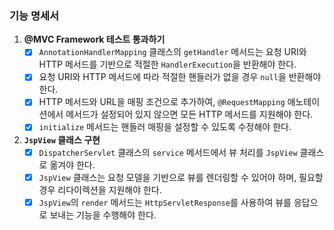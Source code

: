 ### 기능 명세서

1. **@MVC Framework 테스트 통과하기**
    - [x] `AnnotationHandlerMapping` 클래스의 `getHandler` 메서드는 요청 URI와 HTTP 메서드를 기반으로 적절한 `HandlerExecution`을 반환해야 한다.
    - [x] 요청 URI와 HTTP 메서드에 따라 적절한 핸들러가 없을 경우 `null`을 반환해야 한다.
    - [x] HTTP 메서드와 URL을 매핑 조건으로 추가하여, `@RequestMapping` 애노테이션에서 메서드가 설정되어 있지 않으면 모든 HTTP 메서드를 지원해야 한다.
    - [x] `initialize` 메서드는 핸들러 매핑을 설정할 수 있도록 수정해야 한다.

2. **`JspView` 클래스 구현**
    - [x] `DispatcherServlet` 클래스의 `service` 메서드에서 뷰 처리를 `JspView` 클래스로 옮겨야 한다.
    - [x] `JspView` 클래스는 요청 모델을 기반으로 뷰를 렌더링할 수 있어야 하며, 필요할 경우 리다이렉션을 지원해야 한다.
    - [x] `JspView`의 `render` 메서드는 `HttpServletResponse`를 사용하여 뷰를 응답으로 보내는 기능을 수행해야 한다.
